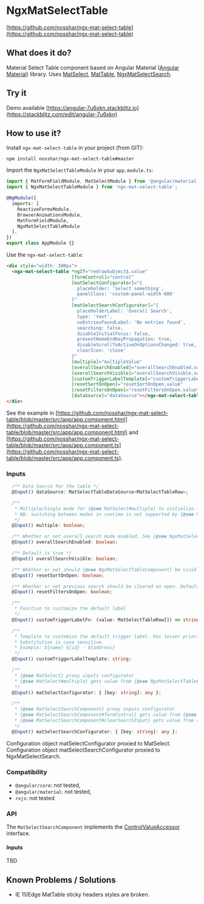 # NgxMatSelectTable
[https://github.com/nosshar/ngx-mat-select-table](https://github.com/nosshar/ngx-mat-select-table)

## What does it do?
Material Select Table component based on Angular Material ([Angular Material](https://material.angular.io)) library.
Uses [MatSelect](https://material.angular.io/components/select/overview), [MatTable](https://material.angular.io/components/table/overview), [NgxMatSelectSearch](https://github.com/bithost-gmbh/ngx-mat-select-search).

## Try it
Demo available [https://angular-7u6xkn.stackblitz.io](https://stackblitz.com/edit/angular-7u6xkn)

## How to use it?
Install `ngx-mat-select-table` in your project (from GIT):
```
npm install nosshar/ngx-mat-select-table#master
```

Import the `NgxMatSelectTableModule` in your `app.module.ts`:
```typescript
import { MatFormFieldModule, MatSelectModule } from '@angular/material';
import { NgxMatSelectTableModule } from 'ngx-mat-select-table';

@NgModule({
  imports: [
    ReactiveFormsModule,
    BrowserAnimationsModule,
    MatFormFieldModule,
    NgxMatSelectTableModule
  ],
})
export class AppModule {}
```

Use the `ngx-mat-select-table`:
```html
<div style="width: 300px">
  <ngx-mat-select-table *ngIf="redrawSubject$.value"
                        [formControl]="control"
                        [matSelectConfigurator]="{
                          placeholder: 'Select something',
                          panelClass: 'custom-panel-width-600'
                        }"
                        [matSelectSearchConfigurator]="{
                          placeholderLabel: 'Overall Search',
                          type: 'text',
                          noEntriesFoundLabel: 'No entries found',
                          searching: false,
                          disableInitialFocus: false,
                          preventHomeEndKeyPropagation: true,
                          disableScrollToActiveOnOptionsChanged: true,
                          clearIcon: 'close'
                        }"
                        [multiple]="multipleValue"
                        [overallSearchEnabled]="overallSearchEnabled.value"
                        [overallSearchVisible]="overallSearchVisible.value"
                        [customTriggerLabelTemplate]="customTriggerLabelTemplate.value"
                        [resetSortOnOpen]="resetSortOnOpen.value"
                        [resetFiltersOnOpen]="resetFiltersOnOpen.value"
                        [dataSource]="dataSource"></ngx-mat-select-table>
</div>
```
See the example in [https://github.com/nosshar/ngx-mat-select-table/blob/master/src/app/app.component.html](https://github.com/nosshar/ngx-mat-select-table/blob/master/src/app/app.component.html)
and [https://github.com/nosshar/ngx-mat-select-table/blob/master/src/app/app.component.ts](https://github.com/nosshar/ngx-mat-select-table/blob/master/src/app/app.component.ts).

### Inputs

```typescript
  /** Data Source for the table */
  @Input() dataSource: MatSelectTableDataSource<MatSelectTableRow>;

  /**
   * Multiple/Single mode for {@see MatSelect#multiple} to initialize.
   * NB: switching between modes in runtime is not supported by {@see MatSelect}
   */
  @Input() multiple: boolean;

  /** Whether or not overall search mode enabled. See {@see NgxMatSelectTableComponent} */
  @Input() overallSearchEnabled: boolean;

  /** Default is true */
  @Input() overallSearchVisible: boolean;

  /** Whether or not should {@see NgxMatSelectTableComponent} be visible on open. Default is true */
  @Input() resetSortOnOpen: boolean;

  /** Whether or not previous search should be cleared on open. Default is true */
  @Input() resetFiltersOnOpen: boolean;

  /**
   * Function to customize the default label
   */
  @Input() customTriggerLabelFn: (value: MatSelectTableRow[]) => string;

  /**
   * Template to customize the default trigger label. Has lesser priority than {@see NgxMatSelectTableComponent#customTriggerLabelFn}.
   * Substitution is case sensitive.
   * Example: ${name} ${id} - ${address}
   */
  @Input() customTriggerLabelTemplate: string;

  /**
   * {@see MatSelect} proxy inputs configurator
   * {@see MatSelect#multiple} gets value from {@see NgxMatSelectTableComponent#multiple}
   */
  @Input() matSelectConfigurator: { [key: string]: any };

  /**
   * {@see MatSelectSearchComponent} proxy inputs configurator
   * {@see MatSelectSearchComponent#formControl} gets value from {@see NgxMatSelectTableComponent#overallFilterControl}
   * {@see MatSelectSearchComponent#clearSearchInput} gets value from {@see NgxMatSelectTableComponent#resetFiltersOnOpen}
   */
  @Input() matSelectSearchConfigurator: { [key: string]: any };
```

Configuration object matSelectConfigurator proxied to MatSelect.
Configuration object matSelectSearchConfigurator proxied to NgxMatSelectSearch.

### Compatibility

* `@angular/core`: not tested,
* `@angular/material`: not tested,
* `rxjs`: not tested

### API
The `MatSelectSearchComponent` implements the [ControlValueAccessor](https://angular.io/api/forms/ControlValueAccessor) interface.

#### Inputs
TBD

## Known Problems / Solutions
* IE 11/Edge MatTable sticky headers styles are broken.

